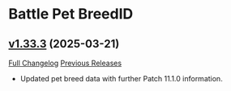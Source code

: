 # Battle Pet BreedID

## [v1.33.3](https://github.com/MMOSimca/BattlePetBreedID/tree/v1.33.3) (2025-03-21)
[Full Changelog](https://github.com/MMOSimca/BattlePetBreedID/compare/v1.33.2...v1.33.3) [Previous Releases](https://github.com/MMOSimca/BattlePetBreedID/releases)

- Updated pet breed data with further Patch 11.1.0 information.  
